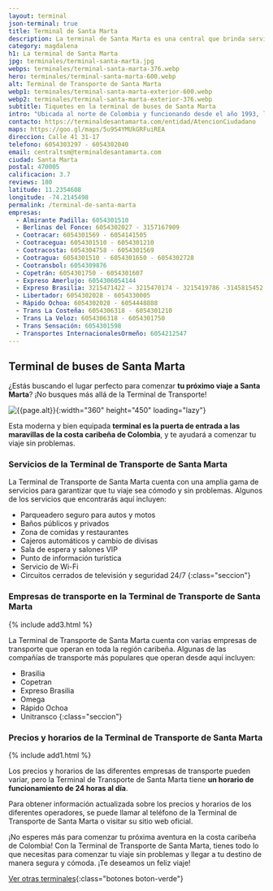 ```yaml
---
layout: terminal
json-terminal: true
title: Terminal de Santa Marta
description: La terminal de Santa Marta es una central que brinda servicios de traslado terrestre de pasajeros, así como de cargas y encomiendas.
category: magdalena
h1: La terminal de Santa Marta
jpg: terminales/terminal-santa-marta.jpg
webps: terminales/terminal-santa-marta-376.webp
hero: terminales/terminal-santa-marta-600.webp
alt: Terminal de Transporte de Santa Marta
webp1: terminales/terminal-santa-marta-exterior-600.webp
webp2: terminales/terminal-santa-marta-exterior-376.webp
subtitle: Tiquetes en la terminal de buses de Santa Marta
intro: "Ubicada al norte de Colombia y funcionando desde el año 1993, la terminal de Santa Marta llegó a transportar a más de 30,000 personas durante el feriado de Reyes del año pasado."
contacto: https://terminaldesantamarta.com/entidad/AtencionCiudadano
maps: https://goo.gl/maps/5u9S4YMUkGRFuiREA
direccion: Calle 41 31-17
telefono: 6054303297 - 6054302040
email: centraltsm@terminaldesantamarta.com
ciudad: Santa Marta
postal: 470005
calificacion: 3.7
reviews: 180
latitude: 11.2354608
longitude: -74.2145498
permalink: /terminal-de-santa-marta
empresas:
  - Almirante Padilla: 6054301510
  - Berlinas del Fonce: 6054302027 - 3157167909
  - Cootracar: 6054301569 - 6054141505
  - Cootracegua: 6054301510 - 6054301210
  - Cootracosta: 6054304758 - 6054301569
  - Cootragua: 6054301510 - 6054301650 - 6054302728
  - Cootransbol: 6054309876
  - Copetrán: 6054301750 - 6054301607
  - Expreso Amerlujo: 6054306054144
  - Expreso Brasilia: 3215471422 – 3215470174 - 3215419786 -3145815452
  - Libertador: 6054302028 - 6054330005
  - Rápido Ochoa: 6054302028 - 6054448888
  - Trans La Costeña: 6054306318 - 6054301210
  - Trans La Veloz: 6054306318 - 6054301750
  - Trans Sensación: 6054301598
  - Transportes InternacionalesOrmeño: 6054212547
---
```

## Terminal de buses de Santa Marta

¿Estás buscando el lugar perfecto para comenzar **tu próximo viaje a Santa Marta**? ¡No busques más allá de la Terminal de Transporte!

![{{page.alt}}]({{site.baseurl}}/img/{{page.webp2}} "Terminal transporte {{ciudad}}"){:width="360" height="450" loading="lazy"}

Esta moderna y bien equipada **terminal es la puerta de entrada a las maravillas de la costa caribeña de Colombia**, y te ayudará a comenzar tu viaje sin problemas.

### Servicios de la Terminal de Transporte de Santa Marta

La Terminal de Transporte de Santa Marta cuenta con una amplia gama de servicios para garantizar que tu viaje sea cómodo y sin problemas. Algunos de los servicios que encontrarás aquí incluyen:

* Parqueadero seguro para autos y motos
* Baños públicos y privados
* Zona de comidas y restaurantes
* Cajeros automáticos y cambio de divisas
* Sala de espera y salones VIP
* Punto de información turística
* Servicio de Wi-Fi
* Circuitos cerrados de televisión y seguridad 24/7
{:class="seccion"}

### Empresas de transporte en la Terminal de Transporte de Santa Marta

{% include add3.html %}

La Terminal de Transporte de Santa Marta cuenta con varias empresas de transporte que operan en toda la región caribeña. Algunas de las compañías de transporte más populares que operan desde aquí incluyen:

* Brasilia
* Copetran
* Expreso Brasilia
* Omega
* Rápido Ochoa
* Unitransco
{:class="seccion"}

### Precios y horarios de la Terminal de Transporte de Santa Marta

{% include add1.html %}

Los precios y horarios de las diferentes empresas de transporte pueden variar, pero la Terminal de Transporte de Santa Marta tiene **un horario de funcionamiento de 24 horas al día**.

Para obtener información actualizada sobre los precios y horarios de los diferentes operadores, se puede llamar al teléfono de la Terminal de Transporte de Santa Marta o visitar su sitio web oficial.

¡No esperes más para comenzar tu próxima aventura en la costa caribeña de Colombia! Con la Terminal de Transporte de Santa Marta, tienes todo lo que necesitas para comenzar tu viaje sin problemas y llegar a tu destino de manera segura y cómoda. ¡Te deseamos un feliz viaje!

[Ver otras terminales](/terminales-de-colombia){:class="botones boton-verde"}
